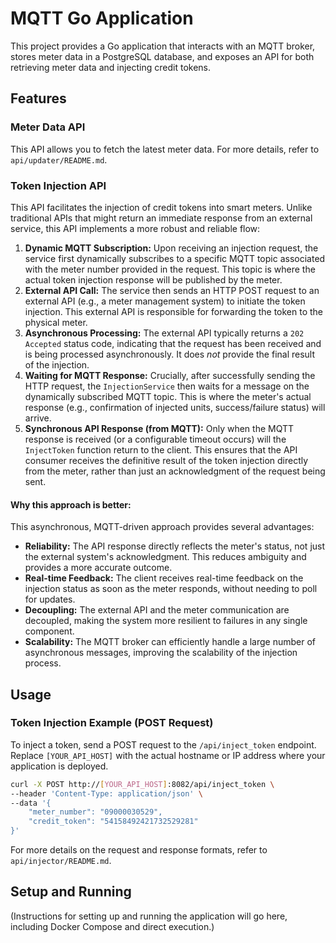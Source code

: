 # MQTT Go Application

This project provides a Go application that interacts with an MQTT broker, stores meter data in a PostgreSQL database, and exposes an API for both retrieving meter data and injecting credit tokens.

## Features

### Meter Data API

This API allows you to fetch the latest meter data. For more details, refer to `api/updater/README.md`.

### Token Injection API

This API facilitates the injection of credit tokens into smart meters. Unlike traditional APIs that might return an immediate response from an external service, this API implements a more robust and reliable flow:

1.  **Dynamic MQTT Subscription:** Upon receiving an injection request, the service first dynamically subscribes to a specific MQTT topic associated with the meter number provided in the request. This topic is where the actual token injection response will be published by the meter.
2.  **External API Call:** The service then sends an HTTP POST request to an external API (e.g., a meter management system) to initiate the token injection. This external API is responsible for forwarding the token to the physical meter.
3.  **Asynchronous Processing:** The external API typically returns a `202 Accepted` status code, indicating that the request has been received and is being processed asynchronously. It does *not* provide the final result of the injection.
4.  **Waiting for MQTT Response:** Crucially, after successfully sending the HTTP request, the `InjectionService` then waits for a message on the dynamically subscribed MQTT topic. This is where the meter's actual response (e.g., confirmation of injected units, success/failure status) will arrive.
5.  **Synchronous API Response (from MQTT):** Only when the MQTT response is received (or a configurable timeout occurs) will the `InjectToken` function return to the client. This ensures that the API consumer receives the definitive result of the token injection directly from the meter, rather than just an acknowledgment of the request being sent.

#### Why this approach is better:

This asynchronous, MQTT-driven approach provides several advantages:

*   **Reliability:** The API response directly reflects the meter's status, not just the external system's acknowledgment. This reduces ambiguity and provides a more accurate outcome.
*   **Real-time Feedback:** The client receives real-time feedback on the injection status as soon as the meter responds, without needing to poll for updates.
*   **Decoupling:** The external API and the meter communication are decoupled, making the system more resilient to failures in any single component.
*   **Scalability:** The MQTT broker can efficiently handle a large number of asynchronous messages, improving the scalability of the injection process.

## Usage

### Token Injection Example (POST Request)

To inject a token, send a POST request to the `/api/inject_token` endpoint. Replace `[YOUR_API_HOST]` with the actual hostname or IP address where your application is deployed.

```bash
curl -X POST http://[YOUR_API_HOST]:8082/api/inject_token \
--header 'Content-Type: application/json' \
--data '{
    "meter_number": "09000030529",
    "credit_token": "54158492421732529281"
}'
```

For more details on the request and response formats, refer to `api/injector/README.md`.

## Setup and Running

(Instructions for setting up and running the application will go here, including Docker Compose and direct execution.)

